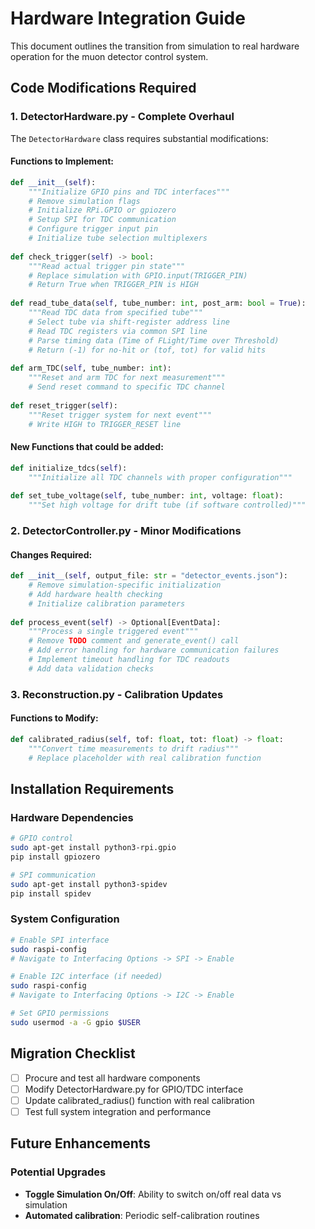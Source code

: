 # Hardware Integration Guide

This document outlines the transition from simulation to real hardware operation for the muon detector control system.

## Code Modifications Required

### 1. DetectorHardware.py - Complete Overhaul

The `DetectorHardware` class requires substantial modifications:

#### Functions to Implement:
```python
def __init__(self):
    """Initialize GPIO pins and TDC interfaces"""
    # Remove simulation flags
    # Initialize RPi.GPIO or gpiozero
    # Setup SPI for TDC communication
    # Configure trigger input pin
    # Initialize tube selection multiplexers
    
def check_trigger(self) -> bool:
    """Read actual trigger pin state"""
    # Replace simulation with GPIO.input(TRIGGER_PIN)
    # Return True when TRIGGER_PIN is HIGH
    
def read_tube_data(self, tube_number: int, post_arm: bool = True):
    """Read TDC data from specified tube"""
    # Select tube via shift-register address line
    # Read TDC registers via common SPI line
    # Parse timing data (Time of FLight/Time over Threshold)
    # Return (-1) for no-hit or (tof, tot) for valid hits
    
def arm_TDC(self, tube_number: int):
    """Reset and arm TDC for next measurement"""
    # Send reset command to specific TDC channel
    
def reset_trigger(self):
    """Reset trigger system for next event"""
    # Write HIGH to TRIGGER_RESET line
```

#### New Functions that could be added:
```python
def initialize_tdcs(self):
    """Initialize all TDC channels with proper configuration"""
    
def set_tube_voltage(self, tube_number: int, voltage: float):
    """Set high voltage for drift tube (if software controlled)"""
```

### 2. DetectorController.py - Minor Modifications

#### Changes Required:
```python
def __init__(self, output_file: str = "detector_events.json"):
    # Remove simulation-specific initialization
    # Add hardware health checking
    # Initialize calibration parameters
    
def process_event(self) -> Optional[EventData]:
    """Process a single triggered event"""
    # Remove TODO comment and generate_event() call
    # Add error handling for hardware communication failures
    # Implement timeout handling for TDC readouts
    # Add data validation checks
```

### 3. Reconstruction.py - Calibration Updates

#### Functions to Modify:
```python
def calibrated_radius(self, tof: float, tot: float) -> float:
    """Convert time measurements to drift radius"""
    # Replace placeholder with real calibration function
```

## Installation Requirements

### Hardware Dependencies
```bash
# GPIO control
sudo apt-get install python3-rpi.gpio
pip install gpiozero

# SPI communication
sudo apt-get install python3-spidev
pip install spidev
```

### System Configuration
```bash
# Enable SPI interface
sudo raspi-config
# Navigate to Interfacing Options -> SPI -> Enable

# Enable I2C interface (if needed)
sudo raspi-config  
# Navigate to Interfacing Options -> I2C -> Enable

# Set GPIO permissions
sudo usermod -a -G gpio $USER
```

## Migration Checklist

- [ ] Procure and test all hardware components
- [ ] Modify DetectorHardware.py for GPIO/TDC interface
- [ ] Update calibrated_radius() function with real calibration
- [ ] Test full system integration and performance

## Future Enhancements

### Potential Upgrades
- **Toggle Simulation On/Off**: Ability to switch on/off real data vs simulation
- **Automated calibration**: Periodic self-calibration routines